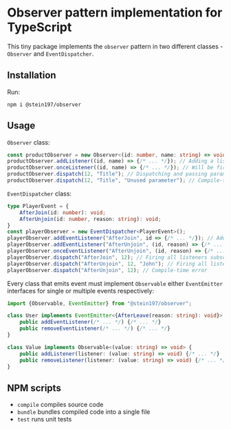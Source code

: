 # Observer pattern implementation for TypeScript
This tiny package implements the `observer` pattern in two different classes - `Observer` and `EventDispatcher`.

## Installation
Run:
```
npm i @stein197/observer
```

## Usage
`Observer` class:
```ts
const productObserver = new Observer<(id: number, name: string) => void>();
productObserver.addListener((id, name) => {/* ... */}); // Adding a listener
productObserver.onceListener((id, name) => {/* ... */}); // Will be fired only once
productObserver.dispatch(12, "Title"); // Dispatching and passing parameters to all subscribed listeners
productObserver.dispatch(12, "Title", "Unused parameter"); // Compile-time error
```

`EventDispatcher` class:
```ts
type PlayerEvent = {
	AfterJoin(id: number): void;
	AfterUnjoin(id: number, reason: string): void;
}
const playerObserver = new EventDispatcher<PlayerEvent>();
playerObserver.addEventListener("AfterJoin", id => {/* ... */}); // Adding listener on "AfterJoin" event
playerObserver.addEventListener("AfterUnjoin", (id, reason) => {/* ... */}); // Adding listener on "AfterUnjoin" event
playerObserver.onceEventListener("AfterUnjoin", (id, reason) => {/* ... */}); // Will be fired only once
playerObserver.dispatch("AfterJoin", 12); // Firing all listeners subscribed on "AfterJoin" event
playerObserver.dispatch("AfterUnjoin", 12, "John"); // Firing all listeners subscribed on "AfterUnjoin" event
playerObserver.dispatch("AfterUnjoin", 12); // Compile-time error
```

Every class that emits event must implement `Observable` either `EventEmitter` interfaces for single or multiple events respectively:
```ts
import {Observable, EventEmitter} from "@stein197/observer";

class User implements EventEmitter<{AfterLeave(reason: string): void}> {
	public addEventListener(/* ... */) {/* ... */}
	public removeEventListener(/* ... */) {/* ... */}
}

class Value implements Observable<(value: string) => void> {
	public addListener(listener: (value: string) => void) {/* ... */}
	public removeListener(listener: (value: string) => void) {/* ... */}
}
```

## NPM scripts
- `compile` compiles source code
- `bundle` bundles compiled code into a single file
- `test` runs unit tests